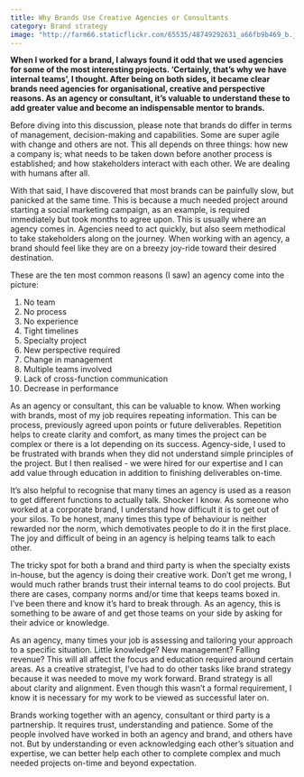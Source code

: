 ```yaml
---
title: Why Brands Use Creative Agencies or Consultants
category: Brand strategy
image: "http://farm66.staticflickr.com/65535/48749292631_a66fb9b469_b.jpg"
---
```


**When I worked for a brand, I always found it odd that we used agencies for some of the most interesting projects. ‘Certainly, that’s why we have internal teams’, I thought. After being on both sides, it became clear brands need agencies for organisational, creative and perspective reasons. As an agency or consultant, it’s valuable to understand these to add greater value and become an indispensable mentor to brands.** 

Before diving into this discussion, please note that brands do differ in terms of management, decision-making and capabilities. Some are super agile with change and others are not. This all depends on three things: how new a company is; what needs to be taken down before another process is established; and how stakeholders interact with each other. We are dealing with humans after all.

With that said, I have discovered that most brands can be painfully slow, but panicked at the same time. This is because a much needed project around starting a social marketing campaign, as an example, is required immediately but took months to agree upon. This is usually where an agency comes in. Agencies need to act quickly, but also seem methodical to take stakeholders along on the journey. When working with an agency, a brand should feel like they are on a breezy joy-ride toward their desired destination.

These are the ten most common reasons (I saw) an agency come into the picture:

1. No team
2. No process
3. No experience
4. Tight timelines
5. Specialty project
6. New perspective required
7. Change in management
8. Multiple teams involved
9. Lack of cross-function communication
10. Decrease in performance

As an agency or consultant, this can be valuable to know. When working with brands, most of my job requires repeating information. This can be process, previously agreed upon points or future deliverables. Repetition helps to create clarity and comfort, as many times the project can be complex or there is a lot depending on its success. Agency-side, I used to be frustrated with brands when they did not understand simple principles of the project. But I then realised - we were hired for our expertise and I can add value through education in addition to finishing deliverables on-time.

It’s also helpful to recognise that many times an agency is used as a reason to get different functions to actually talk. Shocker I know. As someone who worked at a corporate brand, I understand how difficult it is to get out of your silos. To be honest, many times this type of behaviour is neither rewarded nor the norm, which demotivates people to do it in the first place. The joy and difficult of being in an agency is helping teams talk to each other. 

The tricky spot for both a brand and third party is when the specialty exists in-house, but the agency is doing their creative work. Don’t get me wrong, I would much rather brands trust their internal teams to do cool projects. But there are cases, company norms and/or time that keeps teams boxed in. I’ve been there and know it’s hard to break through. As an agency, this is something to be aware of and get those teams on your side by asking for their advice or knowledge. 

As an agency, many times your job is assessing and tailoring your approach to a specific situation. Little knowledge? New management? Falling revenue? This will all affect the focus and education required around certain areas. As a creative strategist, I’ve had to do other tasks like brand strategy because it was needed to move my work forward. Brand strategy is all about clarity and alignment. Even though this wasn’t a formal requirement, I know it is necessary for my work to be viewed as successful later on.

Brands working together with an agency, consultant or third party is a partnership. It requires trust, understanding and patience. Some of the people involved have worked in both an agency and brand, and others have not. But by understanding or even acknowledging each other’s situation and expertise, we can better help each other to complete complex and much needed projects on-time and beyond expectation. 
